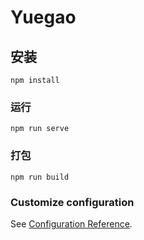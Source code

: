 # Yuegao

## 安装
```
npm install
```

###  运行
```
npm run serve
```

### 打包
```
npm run build
```



### Customize configuration
See [Configuration Reference](https://cli.vuejs.org/config/).
